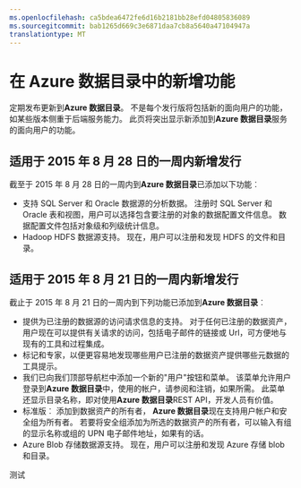 ```yaml
---
ms.openlocfilehash: ca5bdea6472fe6d16b2181bb28efd04805836089
ms.sourcegitcommit: bab1265d669c3e6871daa7cb8a5640a47104947a
translationtype: MT
---
```

<properties
   pageTitle="在 Azure 数据目录中的新增功能"
   description="在 Azure 数据目录预览中的新功能的概述。"
   services="data-catalog"
   documentationCenter=""
   authors="steelanddata"
   manager="NA"
   editor=""
   tags=""/>
<tags
   ms.service="data-catalog"
   ms.devlang="NA"
   ms.topic="article"
   ms.tgt_pltfrm="NA"
   ms.workload="data-catalog"
   ms.date="08/28/2015"
   ms.author="maroche"/>

# 在 Azure 数据目录中的新增功能

定期发布更新到**Azure 数据目录**。 不是每个发行版将包括新的面向用户的功能，如某些版本侧重于后端服务能力。 此页将突出显示新添加到**Azure 数据目录**服务的面向用户的功能。

## 适用于 2015 年 8 月 28 日的一周内新增发行

截至于 2015 年 8 月 28 日的一周内到**Azure 数据目录**已添加以下功能︰

- 支持 SQL Server 和 Oracle 数据源的分析数据。 注册时 SQL Server 和 Oracle 表和视图，用户可以选择包含要注册的对象的数据配置文件信息。 数据配置文件包括对象级和列级统计信息。
- Hadoop HDFS 数据源支持。 现在，用户可以注册和发现 HDFS 的文件和目录。

## 适用于 2015 年 8 月 21 日的一周内新增发行

截止于 2015 年 8 月 21 日的一周内到下列功能已添加到**Azure 数据目录**︰

- 提供为已注册的数据源的访问请求信息的支持。 对于任何已注册的数据资产，用户现在可以提供有关请求的访问，包括电子邮件的链接或 Url，可方便地与现有的工具和过程集成。
- 标记和专家，以便更容易地发现哪些用户已注册的数据资产提供哪些元数据的工具提示。
- 我们已向我们顶部导航栏中添加一个新的"用户"按钮和菜单。 该菜单允许用户登录到**Azure 数据目录**中，使用的帐户，请参阅和注销，如果所需。 此菜单还显示目录名称，即对使用**Azure 数据目录**REST API，开发人员有价值。
- 标准版︰ 添加到数据资产的所有者， **Azure 数据目录**现在支持用户帐户和安全组为所有者。 若要将安全组添加为所选的数据资产的所有者，可以输入有组的显示名称或组的 UPN 电子邮件地址，如果有的话。
- Azure Blob 存储数据源支持。 现在，用户可以注册和发现 Azure 存储 blob 和目录。

测试
